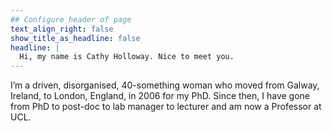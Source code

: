 ```yaml
---
## Configure header of page
text_align_right: false
show_title_as_headline: false
headline: |
  Hi, my name is Cathy Holloway. Nice to meet you.
---
```


<!-- this is a subheadline -->
I’m a driven, disorganised, 40-something woman who moved from Galway, Ireland, to London, England, in 2006 for my PhD. Since then, I have gone from PhD to post-doc to lab manager to lecturer and am now a Professor at UCL.
